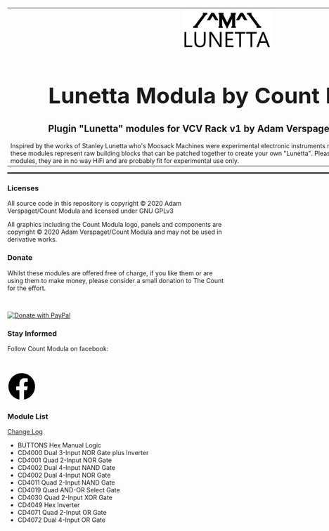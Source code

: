 <table style="width:1000px; border: 0px solid black;">
<tr style="border: 0px solid black;">
<td style="border: 0px solid black;">
<center>
<img src="./img/CountModulaLunettaLogo.png" alt="Count Modula">
<h1 style="border-bottom: 0px;font-size:50px;">Lunetta Modula by Count Modula</h1>
<h2 style="border-bottom: 0px;">Plugin "Lunetta" modules for VCV Rack v1 by Adam Verspaget (Count Modula)</h2>
</center>
Inspired by the works of Stanley Lunetta who's Moosack Machines were experimental electronic instruments made from digital integrated circuits, these modules represent raw building blocks that can be patched together to create your own "Lunetta". 
Please note these are NOT normal synth modules, they are in no way HiFi and are probably fit for experimental use only.
</td>
</tr>
</table>
<hr style="width:1000px; border: 1px solid black;"/>
<h3>Licenses</h3>

All source code in this repository is copyright © 2020 Adam Verspaget/Count Modula and licensed under GNU GPLv3

All graphics including the Count Modula logo, panels and components are copyright © 2020 Adam Verspaget/Count Modula and may not be used in derivative works.

<h3>Donate</h3>
Whilst these modules are offered free of charge, if you like them or are using them to make money, please consider a small donation to The Count for the effort.
<p>&nbsp</p>
<a href="https://www.paypal.me/CountModula" target="_donate"><img src="https://www.paypalobjects.com/en_AU/i/btn/btn_donateCC_LG.gif" border="0" alt="Donate with PayPal"/></a>

<h3>Stay Informed</h3>
Follow Count Modula on facebook:
<p>&nbsp</p>
<a href="https://www.facebook.com/CountModula/"><img src="./img/facebook.png" alt="Count Modula on facebook"></a>

<h3>Module List</h3>
<p>
<a href="CHANGELOG.md">Change Log</a>
</p>
<ul>
<li>BUTTONS Hex Manual Logic</li>
<li>CD4000 Dual 3-Input NOR Gate plus Inverter</li>
<li>CD4001 Quad 2-Input NOR Gate</li>
<li>CD4002 Dual 4-Input NAND Gate</li>
<li>CD4002 Dual 4-Input NOR Gate</li>
<li>CD4011 Quad 2-Input NAND Gate</li>
<li>CD4019 Quad AND-OR Select Gate</li>
<li>CD4030 Quad 2-Input XOR Gate</li>
<li>CD4049 Hex Inverter</li>
<li>CD4071 Quad 2-Input OR Gate</li>
<li>CD4072 Dual 4-Input OR Gate</li>
</ul>


